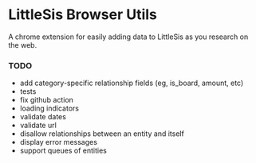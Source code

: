 # LittleSis Browser Utils

A chrome extension for easily adding data to LittleSis as you research on the web.

### TODO

- add category-specific relationship fields (eg, is_board, amount, etc)
- tests
- fix github action
- loading indicators
- validate dates
- validate url
- disallow relationships between an entity and itself
- display error messages
- support queues of entities
